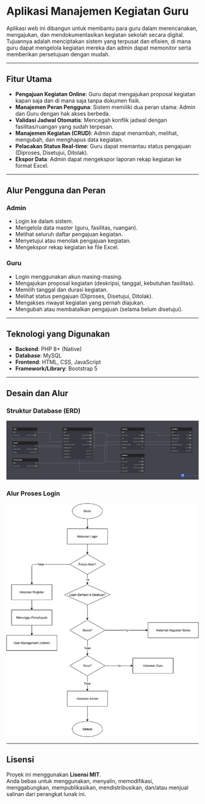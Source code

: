 # Aplikasi Manajemen Kegiatan Guru  

Aplikasi web ini dibangun untuk membantu para guru dalam merencanakan, mengajukan, dan mendokumentasikan kegiatan sekolah secara digital.  
Tujuannya adalah menciptakan sistem yang terpusat dan efisien, di mana guru dapat mengelola kegiatan mereka dan admin dapat memonitor serta memberikan persetujuan dengan mudah.  

---

## Fitur Utama
- **Pengajuan Kegiatan Online**: Guru dapat mengajukan proposal kegiatan kapan saja dan di mana saja tanpa dokumen fisik.  
- **Manajemen Peran Pengguna**: Sistem memiliki dua peran utama: Admin dan Guru dengan hak akses berbeda.  
- **Validasi Jadwal Otomatis**: Mencegah konflik jadwal dengan fasilitas/ruangan yang sudah terpesan.  
- **Manajemen Kegiatan (CRUD)**: Admin dapat menambah, melihat, mengubah, dan menghapus data kegiatan.  
- **Pelacakan Status Real-time**: Guru dapat memantau status pengajuan (Diproses, Disetujui, Ditolak).  
- **Ekspor Data**: Admin dapat mengekspor laporan rekap kegiatan ke format Excel.  

---

## Alur Pengguna dan Peran  

### Admin  
- Login ke dalam sistem.  
- Mengelola data master (guru, fasilitas, ruangan).  
- Melihat seluruh daftar pengajuan kegiatan.  
- Menyetujui atau menolak pengajuan kegiatan.  
- Mengekspor rekap kegiatan ke file Excel.  

### Guru  
- Login menggunakan akun masing-masing.  
- Mengajukan proposal kegiatan (deskripsi, tanggal, kebutuhan fasilitas).  
- Memilih tanggal dan durasi kegiatan.  
- Melihat status pengajuan (Diproses, Disetujui, Ditolak).  
- Mengakses riwayat kegiatan yang pernah diajukan.  
- Mengubah atau membatalkan pengajuan (selama belum disetujui).  

---

## Teknologi yang Digunakan
- **Backend**: PHP 8+ (Native)  
- **Database**: MySQL  
- **Frontend**: HTML, CSS, JavaScript  
- **Framework/Library**: Bootstrap 5  

---

## Desain dan Alur  

### Struktur Database (ERD)  
![ERD](dbdiagram.png)  

### Alur Proses Login  
![Flowchart Login](FlowchartKegiatanGuru.drawio.png)  

---

## Lisensi  
Proyek ini menggunakan **Lisensi MIT**.  
Anda bebas untuk menggunakan, menyalin, memodifikasi, menggabungkan, mempublikasikan, mendistribusikan, dan/atau menjual salinan dari perangkat lunak ini.  
